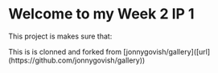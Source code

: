 # Welcome to my Week 2 IP 1
<p>This project is makes sure that:</p>

<p>This is is clonned and forked from [jonnygovish/gallery]([url](https://github.com/jonnygovish/gallery))</p>
